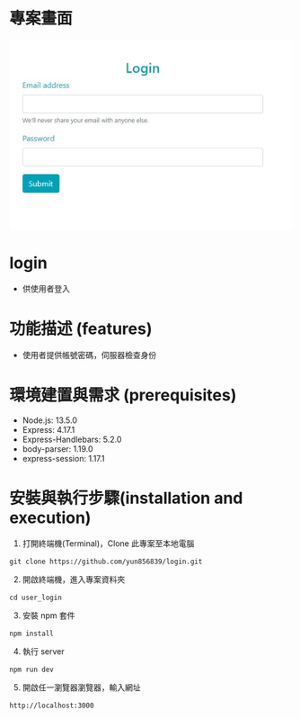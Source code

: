 # 專案畫面
![image](https://github.com/yun856839/login/blob/master/login.jpg)

# login
* 供使用者登入

# 功能描述 (features)
* 使用者提供帳號密碼，伺服器檢查身份

# 環境建置與需求 (prerequisites)
* Node.js: 13.5.0
* Express: 4.17.1
* Express-Handlebars: 5.2.0
* body-parser: 1.19.0
* express-session: 1.17.1

# 安裝與執行步驟(installation and execution)
  1. 打開終端機(Terminal)，Clone 此專案至本地電腦
  ```
  git clone https://github.com/yun856839/login.git
  ```

  2. 開啟終端機，進入專案資料夾
  ```
  cd user_login
  ```

  3. 安裝 npm 套件
  ```
  npm install
  ``` 

  4. 執行 server
  ```
  npm run dev
  ```

  5. 開啟任一瀏覽器瀏覽器，輸入網址
  ```
  http://localhost:3000
  ```